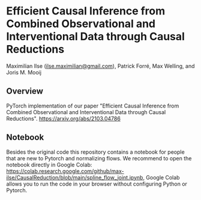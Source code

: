 Efficient Causal Inference from Combined Observational and Interventional Data through Causal Reductions
================================================
Maximilian Ilse (<ilse.maximilian@gmail.com>), Patrick Forré, Max Welling, and Joris M. Mooij


Overview
--------
PyTorch implementation of our paper "Efficient Causal Inference from Combined Observational and Interventional Data through Causal Reductions". https://arxiv.org/abs/2103.04786

Notebook
--------
Besides the original code this repository contains a notebook for people that are new to Pytorch and normalizing flows. We recommend to open the notebook directly in Google Colab: https://colab.research.google.com/github/max-ilse/CausalReduction/blob/main/spline_flow_joint.ipynb, Google Colab allows you to run the code in your browser without configuring Python or Pytorch.
